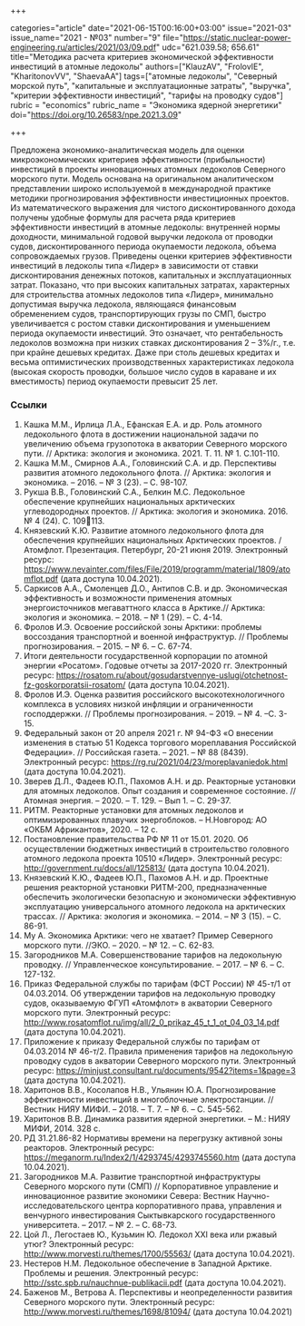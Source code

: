 +++

categories="article"
date="2021-06-15T00:16:00+03:00"
issue="2021-03"
issue_name="2021 - №03"
number="9"
file="https://static.nuclear-power-engineering.ru/articles/2021/03/09.pdf"
udc="621.039.58; 656.61"
title="Методика расчета критериев экономической эффективности инвестиций в атомные ледоколы"
authors=["KlauzAV", "FrolovIE", "KharitonovVV", "ShaevaAA"]
tags=["атомные ледоколы", "Северный морской путь", "капитальные и эксплуатационные затраты", "выручка", "критерии эффективности инвестиций", "тарифы на проводку судов"]
rubric = "economics"
rubric_name = "Экономика ядерной энергетики"
doi="https://doi.org/10.26583/npe.2021.3.09"

+++

Предложена экономико-аналитическая модель для оценки микроэкономических критериев эффективности (прибыльности) инвестиций в проекты инновационных атомных ледоколов Северного морского пути. Модель основана на оригинальном аналитическом представлении широко используемой в международной практике методики прогнозирования эффективности инвестиционных проектов. Из математического выражения для чистого дисконтированного дохода получены удобные формулы для расчета ряда критериев эффективности инвестиций в атомные ледоколы: внутренней нормы доходности, минимальной годовой выручки ледокола от проводки судов, дисконтированного периода окупаемости ледокола, объема сопровождаемых грузов. Приведены оценки критериев эффективности инвестиций в ледоколы типа «Лидер» в зависимости от ставки дисконтирования денежных потоков, капитальных и эксплуатационных затрат. Показано, что при высоких капитальных затратах, характерных для строительства атомных ледоколов типа «Лидер», минимально допустимая выручка ледокола, являющаяся финансовым обременением судов, транспортирующих грузы по СМП, быстро увеличивается с ростом ставки дисконтирования и уменьшением периода окупаемости инвестиций. Это означает, что рентабельность ледоколов возможна при низких ставках дисконтирования 2 – 3%/г., т.е. при крайне дешевых кредитах. Даже при столь дешевых кредитах и весьма оптимистических производственных характеристиках ледокола (высокая скорость проводки, большое число судов в караване и их вместимость) период окупаемости превысит 25 лет.

### Ссылки

1. Кашка М.М., Ирлица Л.А., Ефанская Е.А. и др. Роль атомного ледокольного флота в достижении национальной задачи по увеличению объема грузопотока в акватории Северного морского пути. // Арктика: экология и экономика. 2021. Т. 11. № 1. С.101-110.
2. Кашка М.М., Смирнов А.А., Головинский С.А. и др. Перспективы развития атомного ледокольного флота. // Арктика: экология и экономика. – 2016. – № 3 (23). – С. 98-107.
3. Рукша В.В., Головинский С.А., Белкин М.С. Ледокольное обеспечение крупнейших национальных арктических углеводородных проектов. // Арктика: экология и экономика. 2016. № 4 (24). С. 109113.
4. Князевский K.Ю. Развитие атомного ледокольного флота для обеспечения крупнейших национальных Арктических проектов. / Атомфлот. Презентация. Петербург, 20-21 июня 2019. Электронный ресурс: https://www.nevainter.com/files/File/2019/programm/material/1809/atomflot.pdf (дата доступа 10.04.2021).
5. Саркисов А.А., Смоленцев Д.О., Антипов С.В. и др. Экономическая эффективность и возможности применения атомных энергоисточников мегаваттного класса в Арктике.// Арктика: экология и экономика. – 2018. – № 1 (29). – С. 4-14.
6. Фролов И.Э. Освоение российской зоны Арктики: проблемы воссоздания транспортной и военной инфраструктур. // Проблемы прогнозирования. – 2015. – № 6. – С. 67-74.
7. Итоги деятельности государственной корпорации по атомной энергии «Росатом». Годовые отчеты за 2017-2020 гг. Электронный ресурс: https://rosatom.ru/about/gosudarstvennye-uslugi/otchetnost-fz-goskorporatsii-rosatom/ (дата доступа 10.04.2021).
8. Фролов И.Э. Оценка развития российского высокотехнологичного комплекса в условиях низкой инфляции и ограниченности господдержки. // Проблемы прогнозирования. – 2019. – № 4. –С. 3-15.
9. Федеральный закон от 20 апреля 2021 г. № 94-ФЗ «О внесении изменения в статью 51 Кодекса торгового мореплавания Российской Федерации». // Российская газета. – 2021. – № 88 (8439). Электронный ресурс: https://rg.ru/2021/04/23/moreplavaniedok.html (дата доступа 10.04.2021).
10. Зверев Д.Л., Фадеев Ю.П., Пахомов А.Н. и др. Реакторные установки для атомных ледоколов. Опыт создания и современное состояние. // Атомная энергия. – 2020. – Т. 129. – Вып 1. – С. 29-37.
11. РИТМ. Реакторные установки для атомных ледоколов и оптимизированных плавучих энергоблоков. – Н.Новгород: АО «ОКБМ Африкантов», 2020. – 12 с.
12. Постановление правительства РФ № 11 от 15.01. 2020. Об осуществлении бюджетных инвестиций в строительство головного атомного ледокола проекта 10510 «Лидер». Электронный ресурс: http://government.ru/docs/all/125813/ (дата доступа 10.04.2021).
13. Князевский К.Ю., Фадеев Ю.П., Пахомов А.Н. и др. Проектные решения реакторной установки РИТМ-200, предназначенные обеспечить экологически безопасную и экономически эффективную эксплуатацию универсального атомного ледокола на арктических трассах. // Арктика: экология и экономика. – 2014. – № 3 (15). – С. 86-91.
14. Му А. Экономика Арктики: чего не хватает? Пример Северного морского пути. //ЭКО. – 2020. – № 12. – С. 62-83.
15. Загородников М.А. Совершенствование тарифов на ледокольную проводку. // Управленческое консультирование. – 2017. – № 6. – С. 127-132.
16. Приказ Федеральной службы по тарифам (ФСТ России) № 45-т/1 от 04.03.2014. Об утверждении тарифов на ледокольную проводку судов, оказываемую ФГУП «Атомфлот» в акватории Северного морского пути. Электронный ресурс: http://www.rosatomflot.ru/img/all/2_0_prikaz_45_t_1_ot_04_03_14.pdf (дата доступа 10.04.2021).
17. Приложение к приказу Федеральной службы по тарифам от 04.03.2014 № 46-т/2. Правила применения тарифов на ледокольную проводку судов в акватории Северного морского пути. Электронный ресурс: https://minjust.consultant.ru/documents/9542?items=1&page=3 (дата доступа 10.04.2021).
18. Харитонов В.В., Косолапов Н.В., Ульянин Ю.А. Прогнозирование эффективности инвестиций в многоблочные электростанции. // Вестник НИЯУ МИФИ. – 2018. – Т. 7. – № 6. – С. 545-562.
19. Харитонов В.В. Динамика развития ядерной энергетики. – М.: НИЯУ МИФИ, 2014. 328 с.
20. РД 31.21.86-82 Нормативы времени на перегрузку активной зоны реакторов. Электронный ресурс: https://meganorm.ru/Index2/1/4293745/4293745560.htm (дата доступа 10.04.2021).
21. Загородников М.А. Развитие транспортной инфраструктуры Cеверного морского пути (СМП) // Корпоративное управление и инновационное развитие экономики Севера: Вестник Научно-исследовательского центра корпоративного права, управления и венчурного инвестирования Сыктывкарского государственного университета. – 2017. – № 2. – С. 68-73.
22. Цой Л., Легостаев Ю., Кузьмин Ю. Ледокол XXI века или ржавый утюг? Электронный ресурс: http://www.morvesti.ru/themes/1700/55563/ (дата доступа 10.04.2021).
23. Нестеров Н.М. Ледокольное обеспечение в Западной Арктике. Проблемы и решения. Электронный ресурс: http://sstc.spb.ru/nauchnue-publikacii.pdf (дата доступа 10.04.2021).
24. Баженов М., Ветрова А. Перспективы и неопределенности развития Северного морского пути. Электронный ресурс: http://www.morvesti.ru/themes/1698/81094/ (дата доступа 10.04.2021)